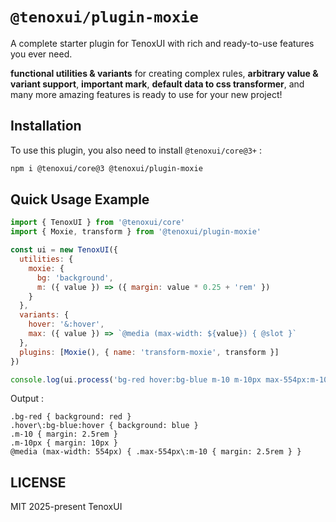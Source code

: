 # `@tenoxui/plugin-moxie`

A complete starter plugin for TenoxUI with rich and ready-to-use features you ever need.

**functional utilities & variants** for creating complex rules, **arbitrary value & variant support**, **important mark**, **default data to css transformer**, and many more amazing features is ready to use for your new project!

## Installation

To use this plugin, you also need to install `@tenoxui/core@3+` :

```bash
npm i @tenoxui/core@3 @tenoxui/plugin-moxie
```

## Quick Usage Example

```javascript
import { TenoxUI } from '@tenoxui/core'
import { Moxie, transform } from '@tenoxui/plugin-moxie'

const ui = new TenoxUI({
  utilities: {
    moxie: {
      bg: 'background',
      m: ({ value }) => ({ margin: value * 0.25 + 'rem' })
    }
  },
  variants: {
    hover: '&:hover',
    max: ({ value }) => `@media (max-width: ${value}) { @slot }`
  },
  plugins: [Moxie(), { name: 'transform-moxie', transform }]
})

console.log(ui.process('bg-red hover:bg-blue m-10 m-10px max-554px:m-10').rules.join('\n'))
```

Output :

```
.bg-red { background: red }
.hover\:bg-blue:hover { background: blue }
.m-10 { margin: 2.5rem }
.m-10px { margin: 10px }
@media (max-width: 554px) { .max-554px\:m-10 { margin: 2.5rem } }
```

## LICENSE

MIT 2025-present TenoxUI
